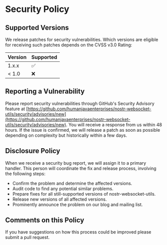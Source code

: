 # Security Policy

## Supported Versions

We release patches for security vulnerabilities. Which versions are eligible for receiving such patches depends on the CVSS v3.0 Rating:

| Version | Supported          |
| ------- | ------------------ |
| 1.x.x   | :white_check_mark: |
| < 1.0   | :x:                |

## Reporting a Vulnerability

Please report security vulnerabilities through GitHub's Security Advisory feature at [https://github.com/humanjavaenterprises/nostr-websocket-utils/security/advisories/new](https://github.com/humanjavaenterprises/nostr-websocket-utils/security/advisories/new). You will receive a response from us within 48 hours. If the issue is confirmed, we will release a patch as soon as possible depending on complexity but historically within a few days.

## Disclosure Policy

When we receive a security bug report, we will assign it to a primary handler. This person will coordinate the fix and release process, involving the following steps:

* Confirm the problem and determine the affected versions.
* Audit code to find any potential similar problems.
* Prepare fixes for all still-supported versions of nostr-websocket-utils.
* Release new versions of all affected versions.
* Prominently announce the problem on our blog and mailing list.

## Comments on this Policy

If you have suggestions on how this process could be improved please submit a pull request.

